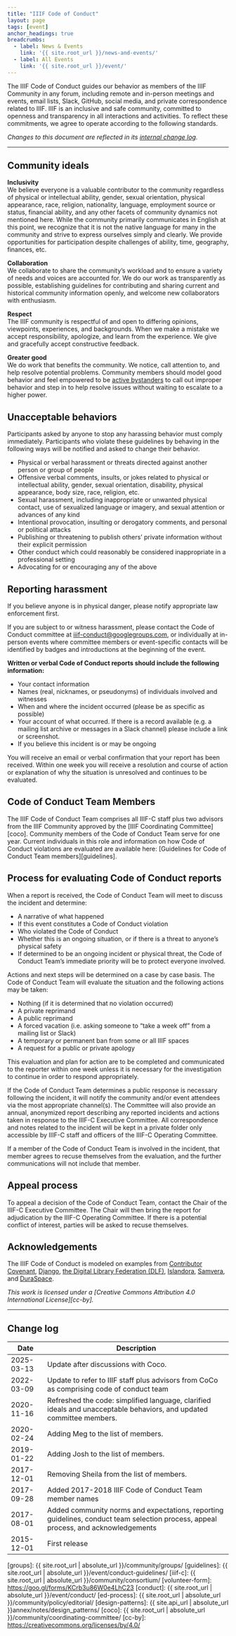 ```yaml
---
title: "IIIF Code of Conduct"
layout: page
tags: [event]
anchor_headings: true
breadcrumbs:
  - label: News & Events
    link: '{{ site.root_url }}/news-and-events/'
  - label: All Events
    link: '{{ site.root_url }}/event/'
---
```

The IIIF Code of Conduct guides our behavior as members of the IIIF Community in any forum, including remote and in-person meetings and events, email lists, Slack, GitHub, social media, and private correspondence related to IIIF. IIIF is an inclusive and safe community, committed to openness and transparency in all interactions and activities. To reflect these commitments, we agree to operate according to the following standards.

*Changes to this document are reflected in its [internal change log][change-log].*

<hr>

## Community ideals

**Inclusivity**   
We believe everyone is a valuable contributor to the community regardless of physical or intellectual ability, gender, sexual orientation, physical appearance, race, religion, nationality, language, employment source or status, financial ability, and any other facets of community dynamics not mentioned here. While the community primarily communicates in English at this point, we recognize that it is not the native language for many in the community and strive to express ourselves simply and clearly. We provide opportunities for participation despite challenges of ability, time, geography, finances, etc.

**Collaboration**   
We collaborate to share the community’s workload and to ensure a variety of needs and voices are accounted for. We do our work as transparently as possible, establishing guidelines for contributing and sharing current and historical community information openly, and welcome new collaborators with enthusiasm.

**Respect**   
The IIIF community is respectful of and open to differing opinions, viewpoints, experiences, and backgrounds. When we make a mistake we accept responsibility, apologize, and learn from the experience. We give and gracefully accept constructive feedback.

**Greater good**   
We do work that benefits the community. We notice, call attention to, and help resolve potential problems. Community members should model good behavior and feel empowered to be [active bystanders](https://www.diglib.org/active-bystander-orientation/) to call out improper behavior and step in to help resolve issues without waiting to escalate to a higher power.

## Unacceptable behaviors
Participants asked by anyone to stop any harassing behavior must comply immediately. Participants who violate these guidelines by behaving in the following ways will be notified and asked to change their behavior.

* Physical or verbal harassment or threats directed against another person or group of people
* Offensive verbal comments, insults, or jokes related to physical or intellectual ability, gender, sexual orientation, disability, physical appearance, body size, race, religion, etc.
* Sexual harassment, including inappropriate or unwanted physical contact, use of sexualized language or imagery, and sexual attention or advances of any kind
* Intentional provocation, insulting or derogatory comments, and personal or political attacks
* Publishing or threatening to publish others’ private information without their explicit permission
* Other conduct which could reasonably be considered inappropriate in a professional setting
* Advocating for or encouraging any of the above

## Reporting harassment
If you believe anyone is in physical danger, please notify appropriate law enforcement first.

If you are subject to or witness harassment, please contact the Code of Conduct committee at [iiif-conduct@googlegroups.com](mailto:iiif-conduct@googlegroups.com), or individually at in-person events where committee members or event-specific contacts will be identified by badges and introductions at the beginning of the event.

**Written or verbal Code of Conduct reports should include the following information:**
* Your contact information
* Names (real, nicknames, or pseudonyms) of individuals involved and witnesses
* When and where the incident occurred (please be as specific as possible)
* Your account of what occurred. If there is a record available (e.g. a mailing list archive or messages in a Slack channel) please include a link or screenshot.
* If you believe this incident is or may be ongoing

You will receive an email or verbal confirmation that your report has been received. Within one week you will receive a resolution and course of action or explanation of why the situation is unresolved and continues to be evaluated.

## Code of Conduct Team Members
The IIIF Code of Conduct Team comprises all IIIF-C staff plus two advisors from the IIIF Community approved by the [IIIF Coordinating Committee][coco]. Community members of the Code of Conduct Team serve for one year. Current individuals in this role and information on how Code of Conduct violations are evaluated are available here: [Guidelines for Code of Conduct Team members][guidelines].

## Process for evaluating Code of Conduct reports
When a report is received, the Code of Conduct Team will meet to discuss the incident and determine:
* A narrative of what happened
* If this event constitutes a Code of Conduct violation
* Who violated the Code of Conduct
* Whether this is an ongoing situation, or if there is a threat to anyone’s physical safety
* If determined to be an ongoing incident or physical threat, the Code of Conduct Team’s immediate priority will be to protect everyone involved.

Actions and next steps will be determined on a case by case basis. The Code of Conduct Team will evaluate the situation and the following actions may be taken:
* Nothing (if it is determined that no violation occurred)
* A private reprimand
* A public reprimand
* A forced vacation (i.e. asking someone to “take a week off” from a mailing list or Slack)
* A temporary or permanent ban from some or all IIIF spaces
* A request for a public or private apology

This evaluation and plan for action are to be completed and communicated to the reporter within one week unless it is necessary for the investigation to continue in order to respond appropriately.

If the Code of Conduct Team determines a public response is necessary following the incident, it will notify the community and/or event attendees via the most appropriate channel(s). The Committee will also provide an annual, anonymized report describing any reported incidents and actions taken in response to the IIIF-C Executive Committee. All correspondence and notes related to the incident will be kept in a private folder only accessible by IIIF-C staff and officers of the IIIF-C Operating Committee.

If a member of the Code of Conduct Team is involved in the incident, that member agrees to recuse themselves from the evaluation, and the further communications will not include that member. 

## Appeal process
To appeal a decision of the Code of Conduct Team, contact the Chair of the IIIF-C Executive Committee. The Chair will then bring the report for adjudication by the IIIF-C Operating Committee. If there is a potential conflict of interest, parties will be asked to recuse themselves.

## Acknowledgements
The IIIF Code of Conduct is modeled on examples from [Contributor Covenant](https://www.contributor-covenant.org/version/2/0/code_of_conduct/), [Django](https://www.djangoproject.com/conduct/), [the Digital Library Federation (DLF)](https://www.diglib.org/about/code-of-conduct/), [Islandora](https://www.islandora.ca/code-of-conduct), [Samvera](https://wiki.duraspace.org/display/samvera/Code+of+Conduct), and [DuraSpace](https://duraspace.org/about/policies/code-of-conduct/#:~:text=All%20communication%20will%20be%20treated,exclusionary%20behavior%20in%20any%20form.).

 _This work is licensed under a [Creative Commons Attribution 4.0 International License][cc-by]._

<hr>

## Change log

| Date       | Description                                                         |
| ---------- | ------------------------------------------------------------------- |
| 2025-03-13 | Update after discussions with Coco. |
| 2022-03-09 | Update to refer to IIIF staff plus advisors from CoCo as comprising code of conduct team |
| 2020-11-16 | Refreshed the code: simplified language, clarified ideals and unacceptable behaviors, and updated committee members.
| 2020-02-24 | Adding Meg to the list of members. |
| 2019-01-22 | Adding Josh to the list of members. |
| 2017-12-01 | Removing Sheila from the list of members. |
| 2017-09-28 | Added 2017-2018 IIIF Code of Conduct Team member names |
| 2017-08-01 | Added community norms and expectations, reporting guidelines, conduct team selection process, appeal process, and acknowledgements |
| 2015-12-01 | First release |


[change-log]: #change-log "Change Log"
[iiif-discuss]: https://groups.google.com/forum/#!forum/iiif-discuss
[iiif-slack]: https://iiif.slack.com
[github]: https://github.com/IIIF
[islandora]: https://www.islandora.ca/code-of-conduct
[samvera]: https://wiki.duraspace.org/display/samvera/Code+of+Conduct
[dlf]: https://www.diglib.org/about/code-of-conduct/
[clir]: https://www.clir.org/about/news/deepening-resolve
[groups]: {{ site.root_url | absolute_url }}/community/groups/
[guidelines]: {{ site.root_url | absolute_url }}/event/conduct-guidelines/
[iiif-c]: {{ site.root_url | absolute_url }}/community/consortium/
[volunteer-form]: https://goo.gl/forms/KCrb3u86W0e4LhC23
[conduct]: {{ site.root_url | absolute_url }}/event/conduct/
[ed-process]: {{ site.root_url | absolute_url }}/community/policy/editorial/
[design-patterns]: {{ site.api_url | absolute_url }}annex/notes/design_patterns/
[coco]: {{ site.root_url | absolute_url }}/community/coordinating-committee/
[cc-by]: https://creativecommons.org/licenses/by/4.0/